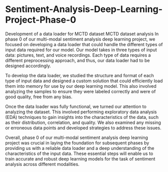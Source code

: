 # Sentiment-Analysis-Deep-Learning-Project-Phase-0
Development of a data loader for MCTD dataset
MCTD dataset analysis
 In phase 0 of our multi-modal sentiment analysis deep learning project, we focused on developing a data loader that could handle the different types of input data required for our model. Our model takes in three types of input data: pictures, text, and voice recordings. Each type of data requires a different preprocessing approach, and thus, our data loader had to be designed accordingly.

To develop the data loader, we studied the structure and format of each type of input data and designed a custom solution that could efficiently load them into memory for use by our deep learning model. This also involved analyzing the samples to ensure they were labeled correctly and were of good quality, free from any bias.

Once the data loader was fully functional, we turned our attention to analyzing the dataset. This involved performing exploratory data analysis (EDA) techniques to gain insights into the characteristics of the data, such as their distribution, correlation, and quality. We also examined any missing or erroneous data points and developed strategies to address these issues.

Overall, phase 0 of our multi-modal sentiment analysis deep learning project was crucial in laying the foundation for subsequent phases by providing us with a reliable data loader and a deep understanding of the characteristics of the input data. These essential steps will enable us to train accurate and robust deep learning models for the task of sentiment analysis across different modalities.
